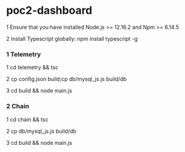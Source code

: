 # poc2-dashboard

1 Ensure that you have installed Node.js >= 12.16.2 and Npm >= 6.14.5

2 Install Typescript globally: npm install typescript -g

### 1 Telemetry

1 cd telemetry && tsc

2 cp config.json build;cp db/mysql_js.js build/db

3 cd build && node main.js

### 2 Chain

1 cd chain && tsc

2 cp db/mysql_js.js build/db

3 cd build && node main.js